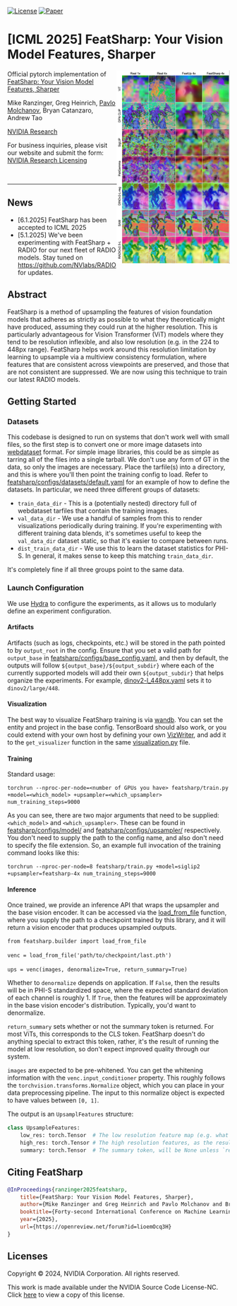 [![License](https://img.shields.io/badge/license-NSCLv2-blue.svg)](LICENSE)
[![Paper](https://img.shields.io/badge/FeatSharp-ICML.2025-blue.svg)](https://openreview.net/pdf?id=lioemOcq3H)


# [ICML 2025] FeatSharp: Your Vision Model Features, Sharper

<!-- <div align="left"> -->
<img src="assets/featsharp_teaser.jpg" width="256" align="right">
<!-- </div> -->

Official pytorch implementation of [FeatSharp: Your Vision Model Features, Sharper](https://openreview.net/pdf?id=lioemOcq3H)

Mike Ranzinger, Greg Heinrich, [Pavlo Molchanov](https://www.pmolchanov.com/), Bryan Catanzaro, Andrew Tao

[NVIDIA Research](https://www.nvidia.com/en-us/research/)

For business inquiries, please visit our website and submit the form: [NVIDIA Research Licensing](https://www.nvidia.com/en-us/research/inquiries/)

<br clear="left"/>

---

## News

- [6.1.2025] FeatSharp has been accepted to ICML 2025
- [5.1.2025] We've been experimenting with FeatSharp + RADIO for our next fleet of RADIO models. Stay tuned on https://github.com/NVlabs/RADIO for updates.

## Abstract

FeatSharp is a method of upsampling the features of vision foundation models that adheres as strictly as possible to what they theoretically might have produced, assuming they could run at the higher resolution. This is particularly advantageous for Vision Transformer (ViT) models where they tend to be resolution inflexible, and also low resolution (e.g. in the 224 to 448px range). FeatSharp helps work around this resolution limitation by learning to upsample via a multiview consistency formulation, where features that are consistent across viewpoints are preserved, and those that are not consistent are suppressed. We are now using this technique to train our latest RADIO models.

## Getting Started

### Datasets

This codebase is designed to run on systems that don't work well with small files, so the first step is to convert one or more image datasets into [webdataset](https://rom1504.github.io/webdataset/) format. For simple image libraries, this could be as simple as tarring all of the files into a single tarball. We don't use any form of GT in the data, so only the images are necessary. Place the tarfile(s) into a directory, and this is where you'll then point the training config to load. Refer to [featsharp/configs/datasets/default.yaml](featsharp/configs/datasets/default.yaml) for an example of how to define the datasets. In particular, we need three different groups of datasets:

- `train_data_dir` - This is a (potentially nested) directory full of webdataset tarfiles that contain the training images.
- `val_data_dir` - We use a handful of samples from this to render visualizations periodically during training. If you're experimenting with different training data blends, it's sometimes useful to keep the `val_data_dir` dataset static, so that it's easier to compare between runs.
- `dist_train_data_dir` - We use this to learn the dataset statistics for PHI-S. In general, it makes sense to keep this matching `train_data_dir`.

It's completely fine if all three groups point to the same data.

### Launch Configuration

We use [Hydra](https://hydra.cc/) to configure the experiments, as it allows us to modularly define an experiment configuration.

#### Artifacts

Artifacts (such as logs, checkpoints, etc.) will be stored in the path pointed to by `output_root` in the config. Ensure that you set a valid path for `output_base` in [featsharp/configs/base_config.yaml](featsharp/configs/base_config.yaml), and then by default, the outputs will follow `${output_base}/${output_subdir}` where each of the currently supported models will add their own `${output_subdir}` that helps organize the experiments. For example, [dinov2-l_448px.yaml](featsharp/configs/model/dinov2-l_448px.yaml) sets it to `dinov2/large/448`.

#### Visualization

The best way to visualize FeatSharp training is via [wandb](www.wandb.ai). You can set the entity and project in the base config. TensorBoard should also work, or you could extend with your own host by defining your own [VizWriter](featsharp/visualization.py), and add it to the `get_visualizer` function in the same [visualization.py](featsharp/visualization.py) file.

#### Training

Standard usage:
```
torchrun --nproc-per-node=<number of GPUs you have> featsharp/train.py +model=<which_model> +upsampler=<which_upsampler> num_training_steps=9000
```

As you can see, there are two major arguments that need to be supplied: `<which_model>` and `<which_upsampler>`. These can be found in [featsharp/configs/model/](featsharp/configs/model/) and [featsharp/configs/upsampler/](featsharp/configs/upsampler/) respectively. You don't need to supply the path to the config name, and also don't need to specify the file extension. So, an example full invocation of the training command looks like this:

```
torchrun --nproc-per-node=8 featsharp/train.py +model=siglip2 +upsampler=featsharp-4x num_training_steps=9000
```

#### Inference

Once trained, we provide an inference API that wraps the upsampler and the base vision encoder. It can be accessed via the [load_from_file](featsharp/builder.py#:~:text=load_from_file) function, where you supply the path to a checkpoint trained by this library, and it will return a vision encoder that produces upsampled outputs.

```
from featsharp.builder import load_from_file

venc = load_from_file('path/to/checkpoint/last.pth')

ups = venc(images, denormalize=True, return_summary=True)
```

Whether to `denormalize` depends on application. If `False`, then the results will be in PHI-S standardized space, where the expected standard deviation of each channel is roughly 1. If `True`, then the features will be approximately in the base vision encoder's distribution. Typically, you'd want to denormalize.

`return_summary` sets whether or not the summary token is returned. For most ViTs, this corresponds to the CLS token. FeatSharp doesn't do anything special to extract this token, rather, it's the result of running the model at low resolution, so don't expect improved quality through our system.

`images` are expected to be pre-whitened. You can get the whitening information with the `venc.input_conditioner` property. This roughly follows the `torchvision.transforms.Normalize` object, which you can place in your data preprocessing pipeline. The input to this normalize object is expected to have values between `[0, 1]`.

The output is an `UpsamplFeatures` structure:
```Python
class UpsampleFeatures:
    low_res: torch.Tensor  # The low resolution feature map (e.g. what the base featurizer produces), in BCHW format
    high_res: torch.Tensor # The high resolution features, as the result of feature upsampling, in BCHW format
    summary: torch.Tensor  # The summary token, will be None unless `return_summary` is set, in BC format
```

## Citing FeatSharp

```bibtex
@InProceedings{ranzinger2025featsharp,
    title={FeatSharp: Your Vision Model Features, Sharper},
    author={Mike Ranzinger and Greg Heinrich and Pavlo Molchanov and Bryan Catanzaro and Andrew Tao},
    booktitle={Forty-second International Conference on Machine Learning},
    year={2025},
    url={https://openreview.net/forum?id=lioemOcq3H}
}
```

## Licenses

Copyright © 2024, NVIDIA Corporation. All rights reserved.

This work is made available under the NVIDIA Source Code License-NC. Click [here](LICENSE) to view a copy of this license.
